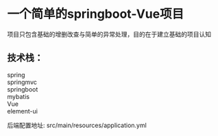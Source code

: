 # 一个简单的springboot-Vue项目
项目只包含基础的增删改查与简单的异常处理，目的在于建立基础的项目认知

## 技术栈：
spring\
springmvc\
springboot\
mybatis\
Vue\
element-ui


后端配置地址:
src/main/resources/application.yml